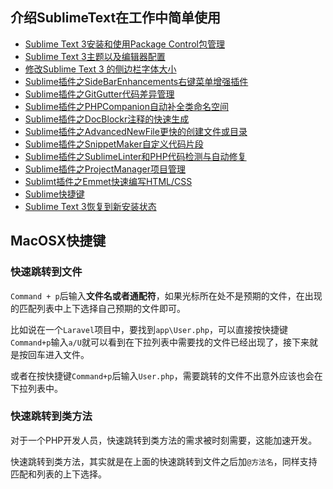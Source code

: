 ## 介绍SublimeText在工作中简单使用

* [Sublime Text 3安装和使用Package Control包管理](/tools/sublime/sublime-text-3-installation-and-use-package-control-package-management.md)
* [Sublime Text 3主题以及编辑器配置](/tools/sublime/sublime-text-3-theme-and-editor-configuration.md)
* [修改Sublime Text 3 的侧边栏字体大小](/tools/sublime/change_sidebar_label_font_size.md)
* [Sublime插件之SideBarEnhancements右键菜单增强插件](/tools/sublime/sublime-text-side-bar-enhancements-plugin.md)
* [Sublime插件之GitGutter代码差异管理](/tools/sublime/sublime-plugin-git-gutter-code-difference-management.md)
* [Sublime插件之PHPCompanion自动补全类命名空间](/tools/sublime/sublime-text-companion-plugin-for-php.md)
* [Sublime插件之DocBlockr注释的快速生成](/tools/sublime/sublime-text-3-fast-generation-of-doc-blockr-annotations.md)
* [Sublime插件之AdvancedNewFile更快的创建文件或目录](/tools/sublime/sublime-create-files-or-directories-faster.md)
* [Sublime插件之SnippetMaker自定义代码片段](/tools/sublime/sublime-custom-code-snippet.md)
* [Sublime插件之SublimeLinter和PHP代码检测与自动修复](/tools/sublime/sublime-linter-detect-your-php-code-and-fix-it.md)
* [Sublime插件之ProjectManager项目管理](/tools/sublime/sublime-project-management-project-manager-plugin.md)
* [Sublimt插件之Emmet快速编写HTML/CSS](/tools/sublime/sublime-emmet-quickly-write-html-and-css.md)
* [Sublime快捷键](/tools/sublime/sublime-text-3-keymap.md)
* [Sublime Text 3恢复到新安装状态](/tools/sublime/sublime-text-3-revert.md)

## MacOSX快捷键

### 快速跳转到文件

`Command + p`后输入**文件名或者通配符**，如果光标所在处不是预期的文件，在出现的匹配列表中上下选择自己预期的文件即可。

比如说在一个`Laravel`项目中，要找到`app\User.php`，可以直接按快捷键`Command+p`输入`a/U`就可以看到在下拉列表中需要找的文件已经出现了，接下来就是按回车进入文件。

或者在按快捷键`Command+p`后输入`User.php`，需要跳转的文件不出意外应该也会在下拉列表中。

### 快速跳转到类方法

对于一个PHP开发人员，快速跳转到类方法的需求被时刻需要，这能加速开发。

快速跳转到类方法，其实就是在上面的快速跳转到文件之后加`@方法名`，同样支持匹配和列表的上下选择。

